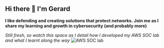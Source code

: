 ## Hi there 👋 I'm Gerard

**I like defending and creating solutions that protect networks. Join me as I share my learning and growth in cybersecurity (and probably more)**

*Still fresh, so watch this space as I  detail how I developed my AWS SOC lab and what I learnt along the way*
![AWS SOC lab](https://github.com/user-attachments/assets/433c7c28-7f00-43ed-9bd7-49f4423255a6)



<!--
**VIR2050/VIR2050** is a ✨ _special_ ✨ repository because its `README.md` (this file) appears on your GitHub profile.

Here are some ideas to get you started:

- 🔭 I’m currently working on ...
- 🌱 I’m currently learning ...
- 👯 I’m looking to collaborate on ...
- 🤔 I’m looking for help with ...
- 💬 Ask me about ...
- 📫 How to reach me: ...
- 😄 Pronouns: ...
- ⚡ Fun fact: ...
-->
